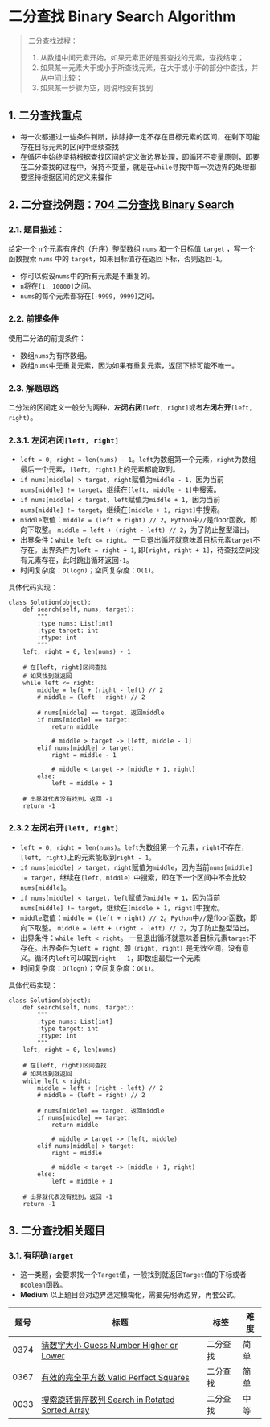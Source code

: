 # 二分查找 Binary Search Algorithm
> 二分查找过程：
> 1. 从数组中间元素开始，如果元素正好是要查找的元素，查找结束；
> 2. 如果某一元素大于或小于所查找元素，在大于或小于的部分中查找，并从中间比较；
> 3. 如果某一步骤为空，则说明没有找到

## 1. 二分查找重点
- 每一次都通过一些条件判断，排除掉一定不存在目标元素的区间，在剩下可能存在目标元素的区间中继续查找
- 在循环中始终坚持根据查找区间的定义做边界处理，即循环不变量原则，即要在二分查找的过程中，保持不变量，就是在`while`寻找中每一次边界的处理都要坚持根据区间的定义来操作

## 2. 二分查找例题：[704 二分查找 Binary Search](https://leetcode.com/problems/binary-search/)

### 2.1. 题目描述：
给定一个 `n`个元素有序的（升序）整型数组 `nums` 和一个目标值 `target`  ，写一个函数搜索 `nums` 中的 `target`，如果目标值存在返回下标，否则返回`-1`。

- 你可以假设`nums`中的所有元素是不重复的。
- `n`将在`[1, 10000]`之间。
- `nums`的每个元素都将在`[-9999, 9999]`之间。

### 2.2. 前提条件
使用二分法的前提条件：
- 数组`nums`为有序数组。
- 数组`nums`中无重复元素，因为如果有重复元素，返回下标可能不唯一。

### 2.3. 解题思路
二分法的区间定义一般分为两种，**左闭右闭**`[left, right]`或者**左闭右开**`[left, right)`。

### 2.3.1. **左闭右闭**`[left, right]`
- `left = 0, right = len(nums) - 1`。`left`为数组第一个元素，`right`为数组最后一个元素，`[left, right]`上的元素都能取到。
- `if nums[middle] > target`，`right`赋值为`middle - 1`，因为当前`nums[middle] != target`，继续在`[left, middle - 1]`中搜索。
- `if nums[middle] < target`，`left`赋值为`middle + 1`，因为当前`nums[middle] != target`，继续在`[middle + 1, right]`中搜索。
- `middle`取值：`middle = (left + right) // 2`。`Python`中`//`是floor函数，即向下取整。 `middle = left + (right - left) // 2`，为了防止整型溢出。
- 出界条件：`while left <= right`。 一旦退出循坏就意味着目标元素`target`不存在。出界条件为`left = right + 1`, 即`[right, right + 1]`，待查找空间没有元素存在，此时跳出循环返回`-1`。
- 时间复杂度：`O(logn)`；空间复杂度：`O(1)`。

具体代码实现：
```
class Solution(object):
    def search(self, nums, target):
        """
        :type nums: List[int]
        :type target: int
        :rtype: int
        """
    left, right = 0, len(nums) - 1

    # 在[left, right]区间查找
    # 如果找到就返回
    while left <= right:
        middle = left + (right - left) // 2
        # middle = (left + right) // 2
        
        # nums[middle] == target, 返回middle
        if nums[middle] == target:
            return middle
        
            # middle > target -> [left, middle - 1]
        elif nums[middle] > target:
            right = middle - 1
        
            # middle < target -> [middle + 1, right]
        else:
            left = middle + 1

    # 出界就代表没有找到，返回 -1
    return -1
```

### 2.3.2 **左闭右开**`[left, right)`
- `left = 0, right = len(nums)`。`left`为数组第一个元素，`right`不存在，`[left, right)`上的元素能取到`right - 1`。
- `if nums[middle] > target`，`right`赋值为`middle`，因为当前`nums[middle] != target`，继续在`[left, middle）`中搜索，即在下一个区间中不会比较`nums[middle]`。
- `if nums[middle] < target`，`left`赋值为`middle + 1`，因为当前`nums[middle] != target`，继续在`[middle + 1, right]`中搜索。
- `middle`取值：`middle = (left + right) // 2`。`Python`中`//`是floor函数，即向下取整。 `middle = left + (right - left) // 2`，为了防止整型溢出。
- 出界条件：`while left < right`。 一旦退出循坏就意味着目标元素`target`不存在。出界条件为`left = right`, 即`（right, right）`是无效空间，没有意义。循环内`left`可以取到`right - 1`，即数组最后一个元素
- 时间复杂度：`O(logn)`；空间复杂度：`O(1)`。

具体代码实现：
```
class Solution(object):
    def search(self, nums, target):
        """
        :type nums: List[int]
        :type target: int
        :rtype: int
        """
    left, right = 0, len(nums)

    # 在[left, right)区间查找
    # 如果找到就返回
    while left < right:
        middle = left + (right - left) // 2
        # middle = (left + right) // 2
        
        # nums[middle] == target, 返回middle
        if nums[middle] == target:
            return middle
        
            # middle > target -> [left, middle)
        elif nums[middle] > target:
            right = middle
        
            # middle < target -> [middle + 1, right)
        else:
            left = middle + 1

    # 出界就代表没有找到，返回 -1
    return -1
```

## 3. 二分查找相关题目

### 3.1. 有明确`Target`
- 这一类题，会要求找一个`Target`值，一般找到就返回`Target`值的下标或者`Boolean`函数。
- **Medium** 以上题目会对边界选定模糊化，需要先明确边界，再套公式。

| 题号 | 标题 | 标签 | 难度 |
| ----------- | ----------- | ----------- | ----------- |
| 0374 | [猜数字大小 Guess Number Higher or Lower](https://leetcode.com/problems/guess-number-higher-or-lower/) | 二分查找 | 简单 |
| 0367 | [有效的完全平方数 Valid Perfect Squares](https://leetcode.com/problems/valid-perfect-square/) | 二分查找 | 简单 |
| 0033 | [搜索旋转排序数列 Search in Rotated Sorted Array](https://leetcode.com/problems/search-in-rotated-sorted-array/)| 二分查找 | 中等 |

